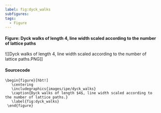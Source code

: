 ```yaml
---
label: fig:dyck_walks
subfigures:
tags:
  - Figure
---
```

#### Figure: Dyck walks of length 4, line width scaled according to the number of lattice paths

![[Dyck walks of length 4, line width scaled according to the number of lattice paths.PNG]]

#### Sourcecode

```
\begin{figure}[hbt!] 
   \centering 
   \includegraphics{images/ipe/dyck_walks} 
   \caption{Dyck walks of length $4$, line width scaled according to the number of lattice paths.} 
   \label{fig:dyck_walks} 
 \end{figure}
```